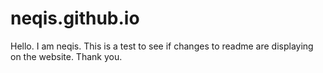 # neqis.github.io

Hello. I am neqis. This is a test to see if changes to readme are displaying on the website. Thank you.
